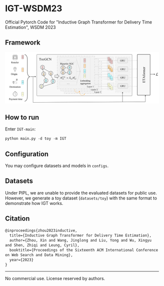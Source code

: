 # IGT-WSDM23
Official Pytorch Code for "Inductive Graph Transformer for Delivery Time Estimation", WSDM 2023

## Framework            
![](./images/IGT.png)


## How to run
Enter `IGT-main`:   
```python
python main.py -d toy -m IGT
```

## Configuration
You may configure datasets and models in `configs`.

## Datasets
Under PIPL, we are unable to provide the evaluated datasets for public use. However, we generate a toy dataset (`datasets/toy`) with the same format to demonstrate how IGT works.

## Citation
```
@inproceedings{zhou2023inductive,
  title={Inductive Graph Transformer for Delivery Time Estimation},
  author={Zhou, Xin and Wang, Jinglong and Liu, Yong and Wu, Xingyu and Shen, Zhiqi and Leung, Cyril},
  booktitle={Proceedings of the Sixteenth ACM International Conference on Web Search and Data Mining},
  year={2023}
}
```

---
No commercial use. License reserved by authors.
